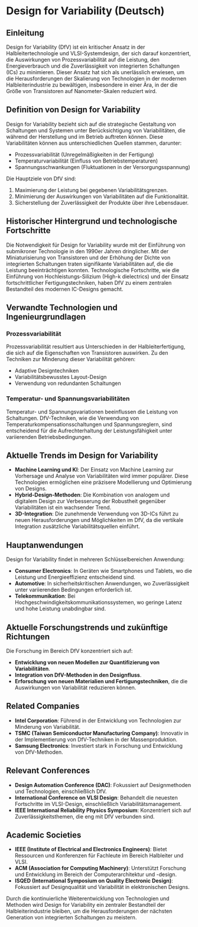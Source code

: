 # Design for Variability (Deutsch)

## Einleitung
Design for Variability (DfV) ist ein kritischer Ansatz in der Halbleitertechnologie und VLSI-Systemdesign, der sich darauf konzentriert, die Auswirkungen von Prozessvariabilität auf die Leistung, den Energieverbrauch und die Zuverlässigkeit von integrierten Schaltungen (ICs) zu minimieren. Dieser Ansatz hat sich als unerlässlich erwiesen, um die Herausforderungen der Skalierung von Technologien in der modernen Halbleiterindustrie zu bewältigen, insbesondere in einer Ära, in der die Größe von Transistoren auf Nanometer-Skalen reduziert wird.

## Definition von Design for Variability
Design for Variability bezieht sich auf die strategische Gestaltung von Schaltungen und Systemen unter Berücksichtigung von Variabilitäten, die während der Herstellung und im Betrieb auftreten können. Diese Variabilitäten können aus unterschiedlichen Quellen stammen, darunter:
- Prozessvariabilität (Unregelmäßigkeiten in der Fertigung)
- Temperaturvariabilität (Einfluss von Betriebstemperaturen)
- Spannungsschwankungen (Fluktuationen in der Versorgungsspannung)

Die Hauptziele von DfV sind:
1. Maximierung der Leistung bei gegebenen Variabilitätsgrenzen.
2. Minimierung der Auswirkungen von Variabilitäten auf die Funktionalität.
3. Sicherstellung der Zuverlässigkeit der Produkte über ihre Lebensdauer.

## Historischer Hintergrund und technologische Fortschritte
Die Notwendigkeit für Design for Variability wurde mit der Einführung von submikroner Technologie in den 1990er Jahren dringlicher. Mit der Miniaturisierung von Transistoren und der Erhöhung der Dichte von integrierten Schaltungen traten signifikante Variabilitäten auf, die die Leistung beeinträchtigen konnten. Technologische Fortschritte, wie die Einführung von Hochleistungs-Silizium (High-k dielectrics) und der Einsatz fortschrittlicher Fertigungstechniken, haben DfV zu einem zentralen Bestandteil des modernen IC-Designs gemacht.

## Verwandte Technologien und Ingenieurgrundlagen
### Prozessvariabilität
Prozessvariabilität resultiert aus Unterschieden in der Halbleiterfertigung, die sich auf die Eigenschaften von Transistoren auswirken. Zu den Techniken zur Minderung dieser Variabilität gehören:
- Adaptive Designtechniken
- Variabilitätsbewusstes Layout-Design
- Verwendung von redundanten Schaltungen

### Temperatur- und Spannungsvariabilitäten
Temperatur- und Spannungsvariationen beeinflussen die Leistung von Schaltungen. DfV-Techniken, wie die Verwendung von Temperaturkompensationsschaltungen und Spannungsreglern, sind entscheidend für die Aufrechterhaltung der Leistungsfähigkeit unter variierenden Betriebsbedingungen.

## Aktuelle Trends im Design for Variability
- **Machine Learning und KI**: Der Einsatz von Machine Learning zur Vorhersage und Analyse von Variabilitäten wird immer populärer. Diese Technologien ermöglichen eine präzisere Modellierung und Optimierung von Designs.
- **Hybrid-Design-Methoden**: Die Kombination von analogem und digitalem Design zur Verbesserung der Robustheit gegenüber Variabilitäten ist ein wachsender Trend.
- **3D-Integration**: Die zunehmende Verwendung von 3D-ICs führt zu neuen Herausforderungen und Möglichkeiten im DfV, da die vertikale Integration zusätzliche Variabilitätsquellen einführt.

## Hauptanwendungen
Design for Variability findet in mehreren Schlüsselbereichen Anwendung:
- **Consumer Electronics**: In Geräten wie Smartphones und Tablets, wo die Leistung und Energieeffizienz entscheidend sind.
- **Automotive**: In sicherheitskritischen Anwendungen, wo Zuverlässigkeit unter variierenden Bedingungen erforderlich ist.
- **Telekommunikation**: Bei Hochgeschwindigkeitskommunikationssystemen, wo geringe Latenz und hohe Leistung unabdingbar sind.

## Aktuelle Forschungstrends und zukünftige Richtungen
Die Forschung im Bereich DfV konzentriert sich auf:
- **Entwicklung von neuen Modellen zur Quantifizierung von Variabilitäten**.
- **Integration von DfV-Methoden in den Designfluss**.
- **Erforschung von neuen Materialien und Fertigungstechniken**, die die Auswirkungen von Variabilität reduzieren können.

## Related Companies
- **Intel Corporation**: Führend in der Entwicklung von Technologien zur Minderung von Variabilität.
- **TSMC (Taiwan Semiconductor Manufacturing Company)**: Innovativ in der Implementierung von DfV-Techniken in der Massenproduktion.
- **Samsung Electronics**: Investiert stark in Forschung und Entwicklung von DfV-Methoden.

## Relevant Conferences
- **Design Automation Conference (DAC)**: Fokussiert auf Designmethoden und Technologien, einschließlich DfV.
- **International Conference on VLSI Design**: Behandelt die neuesten Fortschritte im VLSI-Design, einschließlich Variabilitätsmanagement.
- **IEEE International Reliability Physics Symposium**: Konzentriert sich auf Zuverlässigkeitsthemen, die eng mit DfV verbunden sind.

## Academic Societies
- **IEEE (Institute of Electrical and Electronics Engineers)**: Bietet Ressourcen und Konferenzen für Fachleute im Bereich Halbleiter und VLSI.
- **ACM (Association for Computing Machinery)**: Unterstützt Forschung und Entwicklung im Bereich der Computerarchitektur und -design.
- **ISQED (International Symposium on Quality Electronic Design)**: Fokussiert auf Designqualität und Variabilität in elektronischen Designs.

Durch die kontinuierliche Weiterentwicklung von Technologien und Methoden wird Design for Variability ein zentraler Bestandteil der Halbleiterindustrie bleiben, um die Herausforderungen der nächsten Generation von integrierten Schaltungen zu meistern.
